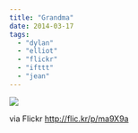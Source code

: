 ```yaml
---
title: "Grandma"
date: 2014-03-17
tags: 
  - "dylan"
  - "elliot"
  - "flickr"
  - "ifttt"
  - "jean"
---
```


![](http://farm3.staticflickr.com/2830/13230730213_0b572916d7_b.jpg)  

  
  
via Flickr http://flic.kr/p/ma9X9a
